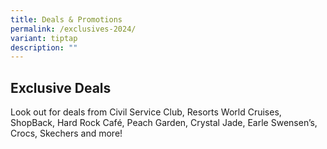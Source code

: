 ```yaml
---
title: Deals & Promotions
permalink: /exclusives-2024/
variant: tiptap
description: ""
---
```

<h2><strong>Exclusive Deals</strong></h2>
<p>Look out for deals from Civil Service Club, Resorts World Cruises, ShopBack,
Hard Rock Café, Peach Garden, Crystal Jade, Earle Swensen’s, Crocs, Skechers
and more!</p>
<p></p>
<p></p>